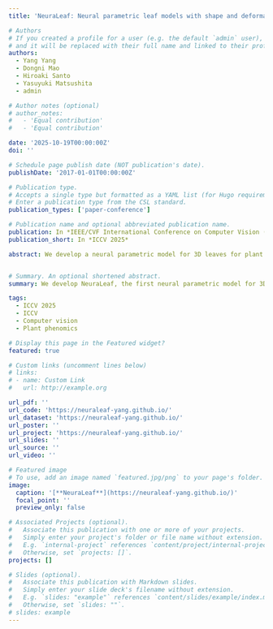 ```yaml
---
title: 'NeuraLeaf: Neural parametric leaf models with shape and deformation disentanglement'

# Authors
# If you created a profile for a user (e.g. the default `admin` user), write the username (folder name) here
# and it will be replaced with their full name and linked to their profile.
authors:
  - Yang Yang
  - Dongni Mao
  - Hiroaki Santo
  - Yasuyuki Matsushita
  - admin

# Author notes (optional)
# author_notes:
#   - 'Equal contribution'
#   - 'Equal contribution'

date: '2025-10-19T00:00:00Z'
doi: ''

# Schedule page publish date (NOT publication's date).
publishDate: '2017-01-01T00:00:00Z'

# Publication type.
# Accepts a single type but formatted as a YAML list (for Hugo requirements).
# Enter a publication type from the CSL standard.
publication_types: ['paper-conference']

# Publication name and optional abbreviated publication name.
publication: In *IEEE/CVF International Conference on Computer Vision (ICCV 2025)*
publication_short: In *ICCV 2025*

abstract: We develop a neural parametric model for 3D leaves for plant modeling and reconstruction that are essential for agriculture and computer graphics. While neural parametric models are actively studied for humans and animals, plant leaves present unique challenges due to their diverse shapes and flexible deformation. To this problem, we introduce a neural parametric model for leaves, NeuraLeaf. Capitalizing on the fact that flattened leaf shapes can be approximated as a 2D plane, NeuraLeaf disentangles the leaves' geometry into their 2D base shapes and 3D deformations. This representation allows learning from rich sources of 2D leaf image datasets for the base shapes, and also has the advantage of simultaneously learning textures aligned with the geometry. To model the 3D deformation, we propose a novel skeleton-free skinning model and create a newly captured 3D leaf dataset called DeformLeaf. We show that NeuraLeaf successfully generates a wide range of leaf shapes with deformation, resulting in accurate model fitting to 3D observations like depth maps and point clouds.


# Summary. An optional shortened abstract.
summary: We develop NeuraLeaf, the first neural parametric model for 3D leaves for plant modeling and reconstruction. 

tags:
  - ICCV 2025
  - ICCV
  - Computer vision
  - Plant phenomics

# Display this page in the Featured widget?
featured: true

# Custom links (uncomment lines below)
# links:
# - name: Custom Link
#   url: http://example.org

url_pdf: ''
url_code: 'https://neuraleaf-yang.github.io/'
url_dataset: 'https://neuraleaf-yang.github.io/'
url_poster: ''
url_project: 'https://neuraleaf-yang.github.io/'
url_slides: ''
url_source: ''
url_video: ''

# Featured image
# To use, add an image named `featured.jpg/png` to your page's folder.
image:
  caption: '[**NeuraLeaf**](https://neuraleaf-yang.github.io/)'
  focal_point: ''
  preview_only: false

# Associated Projects (optional).
#   Associate this publication with one or more of your projects.
#   Simply enter your project's folder or file name without extension.
#   E.g. `internal-project` references `content/project/internal-project/index.md`.
#   Otherwise, set `projects: []`.
projects: []

# Slides (optional).
#   Associate this publication with Markdown slides.
#   Simply enter your slide deck's filename without extension.
#   E.g. `slides: "example"` references `content/slides/example/index.md`.
#   Otherwise, set `slides: ""`.
# slides: example
---
```


<!-- {{% callout note %}}
Click the _Cite_ button above to demo the feature to enable visitors to import publication metadata into their reference management software.
{{% /callout %}}

{{% callout note %}}
Create your slides in Markdown - click the _Slides_ button to check out the example.
{{% /callout %}}

Add the publication's **full text** or **supplementary notes** here. You can use rich formatting such as including [code, math, and images](https://docs.hugoblox.com/content/writing-markdown-latex/). -->

